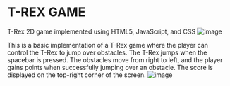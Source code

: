 # T-REX GAME 
T-Rex 2D game implemented using HTML5, JavaScript, and CSS
![image](https://github.com/randinimendis/T-rex-min-game/assets/99355199/297c6e59-0c45-4231-b9d2-6e1d9e85855f)


This is a basic implementation of a T-Rex game where the player can control the T-Rex to jump over obstacles. The T-Rex jumps when the spacebar is pressed. The obstacles move from right to left, and the player gains points when successfully jumping over an obstacle. The score is displayed on the top-right corner of the screen.
![image](https://github.com/randinimendis/T-rex-min-game/assets/99355199/4af91561-4f09-40de-aee2-13e6357fd9c2)
